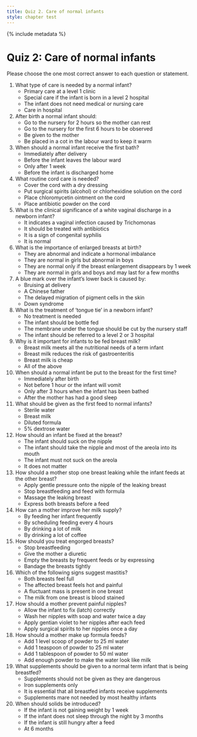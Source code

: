 ```yaml
---
title: Quiz 2. Care of normal infants
style: chapter test
---
```


{% include metadata %}

# Quiz 2: Care of normal infants

Please choose the one most correct answer to each question or statement.

1.	What type of care is needed by a normal infant?
	+	Primary care at a level 1 clinic
	-	Special care if the infant is born in a level 2 hospital
	-	The infant does not need medical or nursing care
	-	Care in hospital
2.	After birth a normal infant should:
	-	Go to the nursery for 2 hours so the mother can rest
	-	Go to the nursery for the first 6 hours to be observed
	+	Be given to the mother
	-	Be placed in a cot in the labour ward to keep it warm
3.	When should a normal infant receive the first bath?
	-	Immediately after delivery
	-	Before the infant leaves the labour ward
	-	Only after 1 week
	+	Before the infant is discharged home
4.	What routine cord care is needed?
	-	Cover the cord with a dry dressing
	+	Put surgical spirits (alcohol) or chlorhexidine solution on the cord
	-	Place chloromycetin ointment on the cord
	-	Place antibiotic powder on the cord
5.	What is the clinical significance of a white vaginal discharge in a newborn infant?
	-	It indicates a vaginal infection caused by Trichomonas
	-	It should be treated with antibiotics
	-	It is a sign of congenital syphilis
	+	It is normal
6.	What is the importance of enlarged breasts at birth?
	-	They are abnormal and indicate a hormonal imbalance
	-	They are normal in girls but abnormal in boys
	-	They are normal only if the breast enlargement disappears by 1 week
	+	They are normal in girls and boys and may last for a few months
7.	A blue mark over the infant’s lower back is caused by:
	-	Bruising at delivery
	-	A Chinese father
	+	The delayed migration of pigment cells in the skin
	-	Down syndrome
8.	What is the treatment of ‘tongue tie’ in a newborn infant?
	+	No treatment is needed
	-	The infant should be bottle fed
	-	The membrane under the tongue should be cut by the nursery staff
	-	The infant should be referred to a level 2 or 3 hospital
9.	Why is it important for infants to be fed breast milk?
	-	Breast milk meets all the nutritional needs of a term infant
	-	Breast milk reduces the risk of gastroenteritis
	-	Breast milk is cheap
	+	All of the above
10.	When should a normal infant be put to the breast for the first time?
	+	Immediately after birth
	-	Not before 1 hour or the infant will vomit
	-	Only after 3 hours when the infant has been bathed
	-	After the mother has had a good sleep
11.	What should be given as the first feed to normal infants?
	-	Sterile water
	+	Breast milk
	-	Diluted formula
	-	5% dextrose water
12.	How should an infant be fixed at the breast?
	-	The infant should suck on the nipple
	+	The infant should take the nipple and most of the areola into its mouth
	-	The infant must not suck on the areola
	-	It does not matter
13.	How should a mother stop one breast leaking while the infant feeds at the other breast?
	+	Apply gentle pressure onto the nipple of the leaking breast
	-	Stop breastfeeding and feed with formula
	-	Massage the leaking breast
	-	Express both breasts before a feed
14.	How can a mother improve her milk supply?
	+	By feeding her infant frequently
	-	By scheduling feeding every 4 hours
	-	By drinking a lot of milk
	-	By drinking a lot of coffee
15.	How should you treat engorged breasts?
	-	Stop breastfeeding
	-	Give the mother a diuretic
	+	Empty the breasts by frequent feeds or by expressing
	-	Bandage the breasts tightly
16.	Which of the following signs suggest mastitis?
	-	Both breasts feel full
	+	The affected breast feels hot and painful
	-	A fluctuant mass is present in one breast
	-	The milk from one breast is blood stained
17.	How should a mother prevent painful nipples?
	+	Allow the infant to fix (latch) correctly
	-	Wash her nipples with soap and water twice a day
	-	Apply gentian violet to her nipples after each feed
	-	Apply surgical spirits to her nipples once a day
18.	How should a mother make up formula feeds?
	+	Add 1 level scoop of powder to 25 ml water
	-	Add 1 teaspoon of powder to 25 ml water
	-	Add 1 tablespoon of powder to 50 ml water
	-	Add enough powder to make the water look like milk
19.	What supplements should be given to a normal term infant that is being breastfed?
	-	Supplements should not be given as they are dangerous
	-	Iron supplements only
	-	It is essential that all breastfed infants receive supplements
	+	Supplements mare not needed by most healthy infants
20.	When should solids be introduced?
	-	If the infant is not gaining weight by 1 week
	-	If the infant does not sleep through the night by 3 months
	-	If the infant is still hungry after a feed
	+	At 6 months